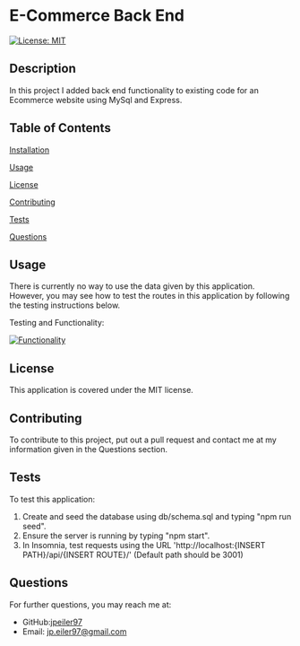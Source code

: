 # E-Commerce Back End
    
[![License: MIT](https://img.shields.io/badge/License-MIT-yellow.svg)](https://opensource.org/licenses/MIT)

## Description
In this project I added back end functionality to existing code for an Ecommerce website using MySql and Express.

## Table of Contents

[Installation](#installation)

[Usage](#usage)

[License](#license)

[Contributing](#contributing)

[Tests](#tests)

[Questions](#questions)

<a name="usage"></a>
## Usage
There is currently no way to use the data given by this application. However, you may see how to test the routes in this application by following the testing instructions below.


Testing and Functionality:

[![Functionality](https://img.youtube.com/vi/nMxapQBkKmw/0.jpg)](https://www.youtube.com/watch?v=nMxapQBkKmw)

<a name="license"></a>
## License
This application is covered under the MIT license.

<a name="contributing"></a>
## Contributing
To contribute to this project, put out a pull request and contact me at my information given in the Questions section.

<a name="tests"></a>
## Tests
To test this application:

1. Create and seed the database using db/schema.sql and typing "npm run seed".
2. Ensure the server is running by typing "npm start".
3. In Insomnia, test requests using the URL 'http://localhost:{INSERT PATH}/api/{INSERT ROUTE}/' (Default path should be 3001)

<a name="questions"></a>
## Questions
For further questions, you may reach me at:
- GitHub:[jpeiler97](https://github.com/jpeiler97)
- Email: jp.eiler97@gmail.com
